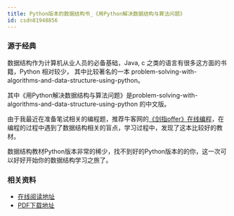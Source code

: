 ```yaml
---
title: Python版本的数据结构书_《用Python解决数据结构与算法问题》
id: csdn81948856
---
```


### 源于经典

数据结构作为计算机从业人员的必备基础，Java, c 之类的语言有很多这方面的书籍，Python 相对较少， 其中比较著名的一本 problem-solving-with-algorithms-and-data-structure-using-python。

其中《用Python解决数据结构与算法问题》是problem-solving-with-algorithms-and-data-structure-using-python 的中文版。

由于我最近在准备笔试相关的编程题，推荐牛客网的[《剑指offer》在线编程](https://www.nowcoder.com/ta/coding-interviews)，在编程的过程中遇到了数据结构相关的盲点，学习过程中，发现了这本比较好的教材。

数据结构教材Python版本非常的稀少，找不到好的Python版本的的你，这一次可以好好开始你的数据结构学习之旅了。

### 相关资料

*   [在线阅读地址](https://facert.gitbooks.io/python-data-structure-cn/)
*   [PDF下载地址](https://download.csdn.net/download/datawhale/10620422)